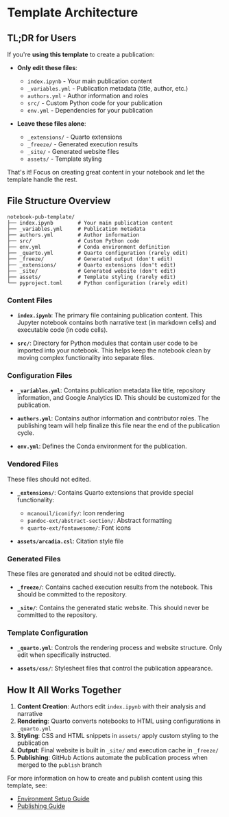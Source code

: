 # Template Architecture

## TL;DR for Users

If you're **using this template** to create a publication:

- **Only edit these files**:
  - `index.ipynb` - Your main publication content
  - `_variables.yml` - Publication metadata (title, author, etc.)
  - `authors.yml` - Author information and roles
  - `src/` - Custom Python code for your publication
  - `env.yml` - Dependencies for your publication

- **Leave these files alone**:
  - `_extensions/` - Quarto extensions
  - `_freeze/` - Generated execution results
  - `_site/` - Generated website files
  - `assets/` - Template styling

That's it! Focus on creating great content in your notebook and let the template handle the rest.

## File Structure Overview

```
notebook-pub-template/
├── index.ipynb        # Your main publication content
├── _variables.yml     # Publication metadata
├── authors.yml        # Author information
├── src/               # Custom Python code
├── env.yml            # Conda environment definition
├── _quarto.yml        # Quarto configuration (rarely edit)
├── _freeze/           # Generated output (don't edit)
├── _extensions/       # Quarto extensions (don't edit)
├── _site/             # Generated website (don't edit)
├── assets/            # Template styling (rarely edit)
└── pyproject.toml     # Python configuration (rarely edit)
```

### Content Files

- **`index.ipynb`**: The primary file containing publication content. This Jupyter notebook contains both narrative text (in markdown cells) and executable code (in code cells).

- **`src/`**: Directory for Python modules that contain user code to be imported into your notebook. This helps keep the notebook clean by moving complex functionality into separate files.

### Configuration Files

- **`_variables.yml`**: Contains publication metadata like title, repository information, and Google Analytics ID. This should be customized for the publication.

- **`authors.yml`**: Contains author information and contributor roles. The publishing team will help finalize this file near the end of the publication cycle.

- **`env.yml`**: Defines the Conda environment for the publication.

### Vendored Files

These files should not edited.

- **`_extensions/`**: Contains Quarto extensions that provide special functionality:
  - `mcanouil/iconify/`: Icon rendering
  - `pandoc-ext/abstract-section/`: Abstract formatting
  - `quarto-ext/fontawesome/`: Font icons

- **`assets/arcadia.csl`**: Citation style file

### Generated Files

These files are generated and should not be edited directly.

- **`_freeze/`**: Contains cached execution results from the notebook. This should be committed to the repository.

- **`_site/`**: Contains the generated static website. This should never be committed to the repository.

### Template Configuration

- **`_quarto.yml`**: Controls the rendering process and website structure. Only edit when specifically instructed.

- **`assets/css/`**: Stylesheet files that control the publication appearance.

## How It All Works Together

1. **Content Creation**: Authors edit `index.ipynb` with their analysis and narrative
2. **Rendering**: Quarto converts notebooks to HTML using configurations in `_quarto.yml`
3. **Styling**: CSS and HTML snippets in `assets/` apply custom styling to the publication
4. **Output**: Final website is built in `_site/` and execution cache in `_freeze/`
5. **Publishing**: GitHub Actions automate the publication process when merged to the `publish` branch

For more information on how to create and publish content using this template, see:
- [Environment Setup Guide](ENVIRONMENT_SETUP.md)
- [Publishing Guide](PUBLISHING_GUIDE.md)
